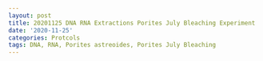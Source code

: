 ```yaml
---
layout: post
title: 20201125 DNA RNA Extractions Porites July Bleaching Experiment
date: '2020-11-25'
categories: Protcols
tags: DNA, RNA, Porites astreoides, Porites July Bleaching
---
```

